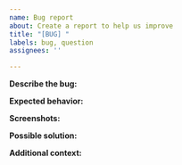 ```yaml
---
name: Bug report
about: Create a report to help us improve
title: "[BUG] "
labels: bug, question
assignees: ''

---
```


**Describe the bug:**
<!--- A clear and concise description of what the bug is. -->

**Expected behavior:**
<!--- A clear and concise description of what you expected to happen. -->

**Screenshots:**
<!---If applicable, add screenshots to help explain your problem. -->

**Possible solution:**
<!--- If applicable, a clear and concise description of how the bug could be solved -->

**Additional context:**
<!--- Add any other context about the problem here. -->
